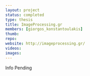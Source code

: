 ```yaml
---
layout: project
status: completed
type: thesis
title: ImageProcessing.gr
members: [giorgos_konstantoulakis]
thumb:
repo:
website: http://imageprocessing.gr/
videos:
images:
---
```

Info Pending
